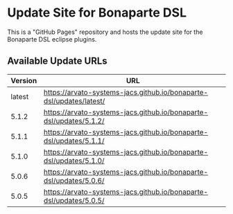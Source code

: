 Update Site for Bonaparte DSL
=============

This is a "GitHub Pages" repository and hosts the update site for the Bonaparte DSL eclipse plugins.

## Available Update URLs

| Version | URL |
|---|---|
| latest | https://arvato-systems-jacs.github.io/bonaparte-dsl/updates/latest/ |
| 5.1.2 | https://arvato-systems-jacs.github.io/bonaparte-dsl/updates/5.1.2/ |
| 5.1.1 | https://arvato-systems-jacs.github.io/bonaparte-dsl/updates/5.1.1/ |
| 5.1.0 | https://arvato-systems-jacs.github.io/bonaparte-dsl/updates/5.1.0/ |
| 5.0.6 | https://arvato-systems-jacs.github.io/bonaparte-dsl/updates/5.0.6/ |
| 5.0.5 | https://arvato-systems-jacs.github.io/bonaparte-dsl/updates/5.0.5/ |

